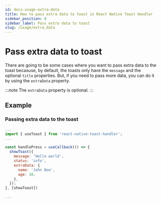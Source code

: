```yaml
---
id: docs-usage-extra-data
title: How to pass extra data to toast in React Native Toast Handler
sidebar_position: 8 
sidebar_label: Pass extra data to toast
slug: /usage/extra_data
---
```


# Pass extra data to toast

There are going to be some cases where you want to pass extra data to the toast becasuse, by default, the toasts only have the `message` and the optional `title` properties. But, if you need to pass more data, you can do it by using the `extraData` property.


:::note
The `extraData` property is optional.
:::

## Example

### Passing extra data to the toast

```jsx
...
import { useToast } from 'react-native-toast-handler';
...

const handlePress = useCallback(() => {
  showToast({
    message: 'Hello world',
    status: 'info',
    extraData: {
      name: 'John Doe',
      age: 30,
    },
  });
}, [showToast])

...
```

